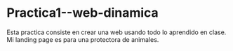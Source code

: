 # Practica1--web-dinamica
Esta practica consiste en crear una web usando todo lo aprendido en clase. Mi landing page es para una protectora de animales.

